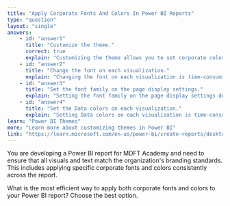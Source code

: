 ```yaml
---
title: "Apply Corporate Fonts And Colors In Power BI Reports"
type: "question"
layout: "single"
answers:
    - id: "answer1"
      title: "Customize the theme."
      correct: true
      explain: "Customizing the theme allows you to set corporate colors and fonts for all visuals and text in the report."
    - id: "answer2"
      title: "Change the font on each visualization."
      explain: "Changing the font on each visualization is time-consuming and does not address color requirements."
    - id: "answer3"
      title: "Set the font family on the page display settings."
      explain: "Setting the font family on the page display settings does not affect visualizations."
    - id: "answer4"
      title: "Set the Data colors on each visualization."
      explain: "Setting Data colors on each visualization is time-consuming and does not address font requirements."
learn: "Power BI Themes"
more: "Learn more about customizing themes in Power BI"
link: "https://learn.microsoft.com/en-us/power-bi/create-reports/desktop-report-themes"
---
```

You are developing a Power BI report for MDFT Academy and need to ensure that all visuals and text match the organization's branding standards. This includes applying specific corporate fonts and colors consistently across the report.

What is the most efficient way to apply both corporate fonts and colors to your Power BI report? Choose the best option.
